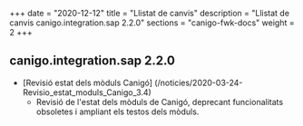 +++
date        = "2020-12-12"
title       = "Llistat de canvis"
description = "Llistat de canvis canigo.integration.sap 2.2.0"
sections    = "canigo-fwk-docs"
weight		= 2
+++

## canigo.integration.sap 2.2.0

- [Revisió estat dels mòduls Canigó] (/noticies/2020-03-24-Revisio_estat_moduls_Canigo_3.4)
   - Revisió de l'estat dels mòduls de Canigó, deprecant funcionalitats obsoletes i ampliant els testos dels mòduls.